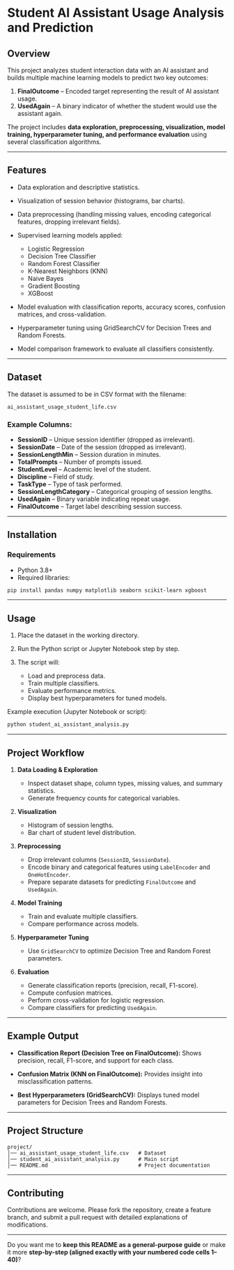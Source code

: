 # Student AI Assistant Usage Analysis and Prediction

## Overview

This project analyzes student interaction data with an AI assistant and builds multiple machine learning models to predict two key outcomes:

1. **FinalOutcome** – Encoded target representing the result of AI assistant usage.
2. **UsedAgain** – A binary indicator of whether the student would use the assistant again.

The project includes **data exploration, preprocessing, visualization, model training, hyperparameter tuning, and performance evaluation** using several classification algorithms.

---

## Features

* Data exploration and descriptive statistics.
* Visualization of session behavior (histograms, bar charts).
* Data preprocessing (handling missing values, encoding categorical features, dropping irrelevant fields).
* Supervised learning models applied:

  * Logistic Regression
  * Decision Tree Classifier
  * Random Forest Classifier
  * K-Nearest Neighbors (KNN)
  * Naive Bayes
  * Gradient Boosting
  * XGBoost
* Model evaluation with classification reports, accuracy scores, confusion matrices, and cross-validation.
* Hyperparameter tuning using GridSearchCV for Decision Trees and Random Forests.
* Model comparison framework to evaluate all classifiers consistently.

---

## Dataset

The dataset is assumed to be in CSV format with the filename:

```
ai_assistant_usage_student_life.csv
```

### Example Columns:

* **SessionID** – Unique session identifier (dropped as irrelevant).
* **SessionDate** – Date of the session (dropped as irrelevant).
* **SessionLengthMin** – Session duration in minutes.
* **TotalPrompts** – Number of prompts issued.
* **StudentLevel** – Academic level of the student.
* **Discipline** – Field of study.
* **TaskType** – Type of task performed.
* **SessionLengthCategory** – Categorical grouping of session lengths.
* **UsedAgain** – Binary variable indicating repeat usage.
* **FinalOutcome** – Target label describing session success.

---

## Installation

### Requirements

* Python 3.8+
* Required libraries:

```bash
pip install pandas numpy matplotlib seaborn scikit-learn xgboost
```

---

## Usage

1. Place the dataset in the working directory.
2. Run the Python script or Jupyter Notebook step by step.
3. The script will:

   * Load and preprocess data.
   * Train multiple classifiers.
   * Evaluate performance metrics.
   * Display best hyperparameters for tuned models.

Example execution (Jupyter Notebook or script):

```bash
python student_ai_assistant_analysis.py
```

---

## Project Workflow

1. **Data Loading & Exploration**

   * Inspect dataset shape, column types, missing values, and summary statistics.
   * Generate frequency counts for categorical variables.

2. **Visualization**

   * Histogram of session lengths.
   * Bar chart of student level distribution.

3. **Preprocessing**

   * Drop irrelevant columns (`SessionID`, `SessionDate`).
   * Encode binary and categorical features using `LabelEncoder` and `OneHotEncoder`.
   * Prepare separate datasets for predicting `FinalOutcome` and `UsedAgain`.

4. **Model Training**

   * Train and evaluate multiple classifiers.
   * Compare performance across models.

5. **Hyperparameter Tuning**

   * Use `GridSearchCV` to optimize Decision Tree and Random Forest parameters.

6. **Evaluation**

   * Generate classification reports (precision, recall, F1-score).
   * Compute confusion matrices.
   * Perform cross-validation for logistic regression.
   * Compare classifiers for predicting `UsedAgain`.

---

## Example Output

* **Classification Report (Decision Tree on FinalOutcome):**
  Shows precision, recall, F1-score, and support for each class.

* **Confusion Matrix (KNN on FinalOutcome):**
  Provides insight into misclassification patterns.

* **Best Hyperparameters (GridSearchCV):**
  Displays tuned model parameters for Decision Trees and Random Forests.

---

## Project Structure

```
project/
│── ai_assistant_usage_student_life.csv   # Dataset  
│── student_ai_assistant_analysis.py      # Main script  
│── README.md                             # Project documentation  
```

---

## Contributing

Contributions are welcome. Please fork the repository, create a feature branch, and submit a pull request with detailed explanations of modifications.

---

Do you want me to **keep this README as a general-purpose guide** or make it more **step-by-step (aligned exactly with your numbered code cells 1–40)**?

